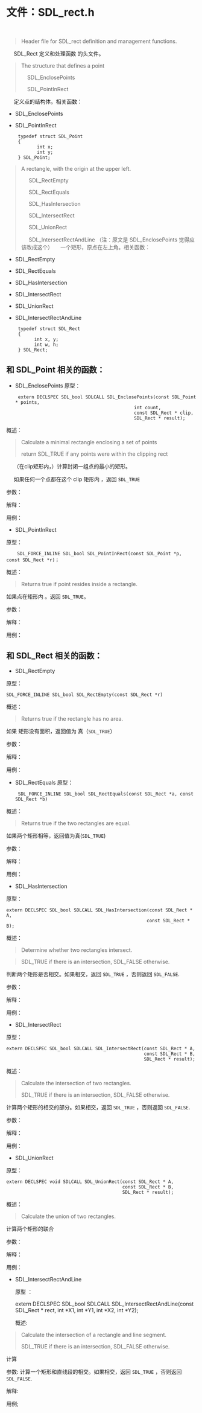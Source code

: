 # 文件：SDL_rect.h
&nbsp;&nbsp;&nbsp;&nbsp;
 > Header file for SDL_rect definition and management functions. 
 
  &nbsp;&nbsp;&nbsp;&nbsp; SDL_Rect 定义和处理函数 的头文件。
 
 > The structure that defines a point
 > 
 > &nbsp;&nbsp;&nbsp;&nbsp;SDL_EnclosePoints
 > 
 > &nbsp;&nbsp;&nbsp;&nbsp;SDL_PointInRect

&nbsp;&nbsp;&nbsp;&nbsp; 定义点的结构体。相关函数：

 * SDL_EnclosePoints
 * SDL_PointInRect

	
		typedef struct SDL_Point
		{
	    	   int x;
	     	   int y;
		} SDL_Point;

 > A rectangle, with the origin at the upper left.
 > 
 > &nbsp;&nbsp;&nbsp;&nbsp; SDL_RectEmpty
 > 
 > &nbsp;&nbsp;&nbsp;&nbsp; SDL_RectEquals
 > 
 > &nbsp;&nbsp;&nbsp;&nbsp; SDL_HasIntersection
 > 
 > &nbsp;&nbsp;&nbsp;&nbsp; SDL_IntersectRect
 > 
 > &nbsp;&nbsp;&nbsp;&nbsp; SDL_UnionRect
 > 
 > &nbsp;&nbsp;&nbsp;&nbsp; SDL_IntersectRectAndLine （注：原文是 SDL_EnclosePoints 觉得应该改成这个）
  &nbsp;&nbsp;&nbsp;&nbsp;一个矩形，原点在左上角。相关函数：
 
 * SDL_RectEmpty
 * SDL_RectEquals
 * SDL_HasIntersection
 * SDL_IntersectRect
 * SDL_UnionRect
 * SDL_IntersectRectAndLine


 		typedef struct SDL_Rect
		{
    		  int x, y;
    		  int w, h;
		} SDL_Rect;
 

## 和 SDL_Point 相关的函数：

 * SDL_EnclosePoints
  原型：
	

		extern DECLSPEC SDL_bool SDLCALL SDL_EnclosePoints(const SDL_Point * points,
                                                   int count,
                                                   const SDL_Rect * clip,
                                                   SDL_Rect * result);
 
  概述：
 > Calculate a minimal rectangle enclosing a set of points
 > 
 > return SDL_TRUE if any points were within the clipping rect

 &nbsp;&nbsp;&nbsp;&nbsp; （在clip矩形内，）计算封闭一组点的最小的矩形。


 &nbsp;&nbsp;&nbsp;&nbsp; 如果任何一个点都在这个 clip 矩形内 ，返回 `SDL_TRUE` 

  参数：

  解释：

  用例：


 * SDL_PointInRect

  原型：

		SDL_FORCE_INLINE SDL_bool SDL_PointInRect(const SDL_Point *p, const SDL_Rect *r)；
   
  概述：
 	 
 > Returns true if point resides inside a rectangle.

 如果点在矩形内 。返回 `SDL_TRUE`。 
  
  参数：

  解释：

  用例：


## 和 SDL_Rect 相关的函数：

 * SDL_RectEmpty

  原型：

  	SDL_FORCE_INLINE SDL_bool SDL_RectEmpty(const SDL_Rect *r)   

  概述：

  >  Returns true if the rectangle has no area.

   如果 矩形没有面积，返回值为 真（`SDL_TRUE`）


  参数：

  解释：

  用例：
 

 * SDL_RectEquals
  原型：

	  	SDL_FORCE_INLINE SDL_bool SDL_RectEquals(const SDL_Rect *a, const SDL_Rect *b)

   
  概述：

  >   Returns true if the two rectangles are equal.
   
  如果两个矩形相等，返回值为真(`SDL_TRUE`)
  

  参数：

  解释：

  用例：


 * SDL_HasIntersection

  原型：
  
  	extern DECLSPEC SDL_bool SDLCALL SDL_HasIntersection(const SDL_Rect * A,
						                                const SDL_Rect * B);

   
  概述：

   >  Determine whether two rectangles intersect.
 
   > SDL_TRUE if there is an intersection, SDL_FALSE otherwise.
 
 
  判断两个矩形是否相交。如果相交，返回 `SDL_TRUE` ，否则返回 `SDL_FALSE`.

 
 

  参数：

  解释：

  用例：


 * SDL_IntersectRect

  原型：

  	extern DECLSPEC SDL_bool SDLCALL SDL_IntersectRect(const SDL_Rect * A,
                                                       const SDL_Rect * B,
                                                       SDL_Rect * result);
   
  概述：
   
 
 >  Calculate the intersection of two rectangles.
 >
 >  SDL_TRUE if there is an intersection, SDL_FALSE otherwise.

 计算两个矩形的相交的部分。如果相交，返回 `SDL_TRUE` ，否则返回 `SDL_FALSE`.


  参数：

  解释：

  用例：


 * SDL_UnionRect

  原型：

  	extern DECLSPEC void SDLCALL SDL_UnionRect(const SDL_Rect * A,
                                               const SDL_Rect * B,
                                               SDL_Rect * result);

   
  概述：
  
 > Calculate the union of two rectangles.

 计算两个矩形的联合

  参数：

  解释：

  用例：

* SDL_IntersectRectAndLine

  原型 ：

  	extern DECLSPEC SDL_bool SDLCALL SDL_IntersectRectAndLine(const SDL_Rect *
                                                              rect, int *X1,
                                                              int *Y1, int *X2,
                                                              int *Y2);

  概述:

 > Calculate the intersection of a rectangle and line segment.
 > 
 >  SDL_TRUE if there is an intersection, SDL_FALSE otherwise.

 计算

  参数: 计算一个矩形和直线段的相交。如果相交，返回 `SDL_TRUE` ，否则返回 `SDL_FALSE`.

  解释:

  用例;